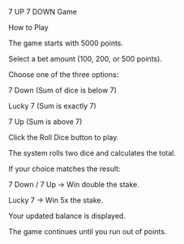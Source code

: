 7 UP 7 DOWN Game

How to Play

The game starts with 5000 points.

Select a bet amount (100, 200, or 500 points).

Choose one of the three options:

7 Down (Sum of dice is below 7)

Lucky 7 (Sum is exactly 7)

7 Up (Sum is above 7)

Click the Roll Dice button to play.

The system rolls two dice and calculates the total.

If your choice matches the result:

7 Down / 7 Up → Win double the stake.

Lucky 7 → Win 5x the stake.

Your updated balance is displayed.

The game continues until you run out of points.
